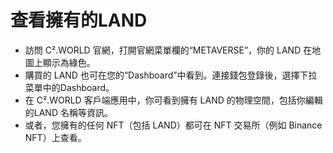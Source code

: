 # 查看擁有的LAND

* 訪問 C².WORLD 官網，打開官網菜單欄的“METAVERSE”，你的 LAND 在地圖上顯示為綠色。
* 購買的 LAND 也可在您的“Dashboard”中看到。連接錢包登錄後，選擇下拉菜單中的Dashboard。
* 在 C².WORLD 客戶端應用中，你可看到擁有 LAND 的物理空間，包括你編輯的LAND 名稱等資訊。
* 或者，您擁有的任何 NFT（包括 LAND）都可在 NFT 交易所（例如 Binance NFT）上查看。
